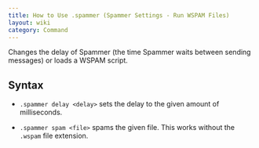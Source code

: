 ```yaml
---
title: How to Use .spammer (Spammer Settings - Run WSPAM Files)
layout: wiki
category: Command
---
```

Changes the delay of Spammer (the time Spammer waits between sending messages) or loads a WSPAM script.

## Syntax
- `.spammer delay <delay>` sets the delay to the given amount of milliseconds.

- `.spammer spam <file>` spams the given file. This works without the `.wspam` file extension.
